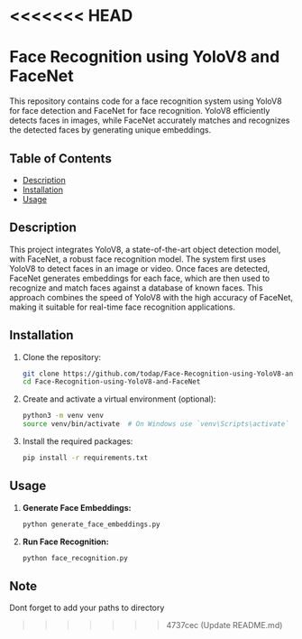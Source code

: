 <<<<<<< HEAD
=======
# Face Recognition using YoloV8 and FaceNet

This repository contains code for a face recognition system using YoloV8 for face detection and FaceNet for face recognition. YoloV8 efficiently detects faces in images, while FaceNet accurately matches and recognizes the detected faces by generating unique embeddings.

## Table of Contents
- [Description](#description)
- [Installation](#installation)
- [Usage](#usage)



## Description

This project integrates YoloV8, a state-of-the-art object detection model, with FaceNet, a robust face recognition model. The system first uses YoloV8 to detect faces in an image or video. Once faces are detected, FaceNet generates embeddings for each face, which are then used to recognize and match faces against a database of known faces. This approach combines the speed of YoloV8 with the high accuracy of FaceNet, making it suitable for real-time face recognition applications.

## Installation

1. Clone the repository:
    ```bash
    git clone https://github.com/todap/Face-Recognition-using-YoloV8-and-FaceNet.git
    cd Face-Recognition-using-YoloV8-and-FaceNet
    ```

2. Create and activate a virtual environment (optional):
    ```bash
    python3 -m venv venv
    source venv/bin/activate  # On Windows use `venv\Scripts\activate`
    ```

3. Install the required packages:
    ```bash
    pip install -r requirements.txt
    ```

## Usage

1. **Generate Face Embeddings:**
    ```bash
    python generate_face_embeddings.py
    ```

2. **Run Face Recognition:**
    ```bash
    python face_recognition.py
    ```
## Note    
Dont forget to add your paths to directory




>>>>>>> 4737cec (Update README.md)
